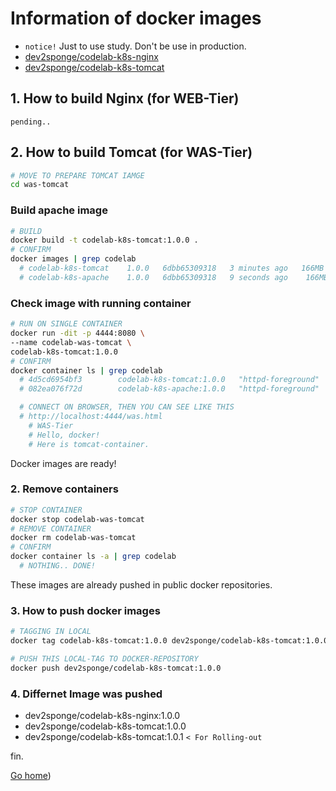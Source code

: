 # Information of docker images

- `notice!` Just to use study. Don't be use in production.
- [dev2sponge/codelab-k8s-nginx](https://hub.docker.com/repository/docker/dev2sponge/codelab-k8s-nginx)
- [dev2sponge/codelab-k8s-tomcat](https://hub.docker.com/repository/docker/dev2sponge/codelab-k8s-tomcat)

## 1. How to build Nginx (for WEB-Tier)

`pending..`

## 2. How to build Tomcat (for WAS-Tier)


```bash
# MOVE TO PREPARE TOMCAT IAMGE
cd was-tomcat
```

### Build apache image
```bash
# BUILD
docker build -t codelab-k8s-tomcat:1.0.0 .
# CONFIRM
docker images | grep codelab
  # codelab-k8s-tomcat    1.0.0   6dbb65309318   3 minutes ago   166MB
  # codelab-k8s-apache    1.0.0   6dbb65309318   9 seconds ago    166MB
```

### Check image with running container
```bash
# RUN ON SINGLE CONTAINER
docker run -dit -p 4444:8080 \
--name codelab-was-tomcat \
codelab-k8s-tomcat:1.0.0
# CONFIRM
docker container ls | grep codelab
  # 4d5cd6954bf3        codelab-k8s-tomcat:1.0.0   "httpd-foreground"   5 seconds ago       Up 4 seconds       80/tcp, 0.0.0.0:4444->8080/tcp   codelab-was-tomcat
  # 082ea076f72d        codelab-k8s-apache:1.0.0   "httpd-foreground"   26 minutes ago      Up 3 minutes       0.0.0.0:3333->80/tcp            codelab-web-apache

  # CONNECT ON BROWSER, THEN YOU CAN SEE LIKE THIS
  # http://localhost:4444/was.html
    # WAS-Tier
    # Hello, docker!
    # Here is tomcat-container.
```

Docker images are ready!

### 2. Remove containers

```bash
# STOP CONTAINER
docker stop codelab-was-tomcat
# REMOVE CONTAINER
docker rm codelab-was-tomcat
# CONFIRM
docker container ls -a | grep codelab
  # NOTHING.. DONE!
```

These images are already pushed in public docker repositories.

### 3. How to push docker images

```bash
# TAGGING IN LOCAL
docker tag codelab-k8s-tomcat:1.0.0 dev2sponge/codelab-k8s-tomcat:1.0.0

# PUSH THIS LOCAL-TAG TO DOCKER-REPOSITORY
docker push dev2sponge/codelab-k8s-tomcat:1.0.0
```

### 4. Differnet Image was pushed

- dev2sponge/codelab-k8s-nginx:1.0.0
- dev2sponge/codelab-k8s-tomcat:1.0.0
- dev2sponge/codelab-k8s-tomcat:1.0.1 `< For Rolling-out`

fin.

[Go home](https://github.com/devJRL/CodeLab-Docker-Kubernetes#codelab-docker-kubernetes))
